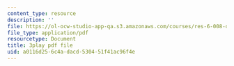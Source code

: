 ```yaml
---
content_type: resource
description: ''
file: https://ol-ocw-studio-app-qa.s3.amazonaws.com/courses/res-6-008-digital-signal-processing-spring-2011/a0116d256c4adacd530451f41ac96f4e_xRLaQ4My3ms.pdf
file_type: application/pdf
resourcetype: Document
title: 3play pdf file
uid: a0116d25-6c4a-dacd-5304-51f41ac96f4e
---
```

